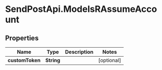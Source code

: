 # SendPostApi.ModelsRAssumeAccount

## Properties

Name | Type | Description | Notes
------------ | ------------- | ------------- | -------------
**customToken** | **String** |  | [optional] 


